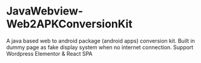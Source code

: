 # JavaWebview-Web2APKConversionKit
A java based web to android package (android apps) conversion kit. Built in dummy page as fake display system when no internet connection. Support Wordpress Elementor &amp; React SPA
